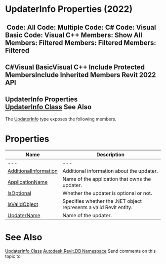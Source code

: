 # UpdaterInfo Properties (2022)

﻿
 Code: All Code: Multiple Code: C# Code: Visual Basic Code: Visual C++  Members: Show All Members: Filtered Members: Filtered Members: Filtered   
---  
C#Visual BasicVisual C++
Include Protected MembersInclude Inherited Members
Revit 2022 API  
---  
UpdaterInfo Properties  
[UpdaterInfo Class](839e2681-fa26-6587-5a92-e8dcd88af852.md "UpdaterInfo Class") See Also  
---  
The [UpdaterInfo](839e2681-fa26-6587-5a92-e8dcd88af852.md "UpdaterInfo Class") type exposes the following members.
# Properties
| Name | Description |
| --- | --- |
| --- | --- | --- |
| [AdditionalInformation](9ca1b9a8-2051-58d7-007c-9b40a0574548.md "AdditionalInformation Property") | Additional information about the updater. |
| [ApplicationName](c3ba3711-3f49-5069-a944-61601e550550.md "ApplicationName Property") | Name of the application that owns the updater. |
| [IsOptional](49812760-4c9f-e8a6-0674-dcd4cc3c8eeb.md "IsOptional Property") | Whether the updater is optional or not. |
| [IsValidObject](fe4910d2-d336-787b-c914-69fbc7e81db7.md "IsValidObject Property") | Specifies whether the .NET object represents a valid Revit entity. |
| [UpdaterName](dceecba9-0d61-944c-5588-f676fc51d34c.md "UpdaterName Property") | Name of the updater. |

# See Also
[UpdaterInfo Class](839e2681-fa26-6587-5a92-e8dcd88af852.md "UpdaterInfo Class")
[Autodesk.Revit.DB Namespace](87546ba7-461b-c646-cbb1-2cb8f5bff8b2.md "Autodesk.Revit.DB Namespace")
Send comments on this topic to 